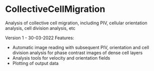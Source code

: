 # CollectiveCellMigration
Analysis of collective cell migration, including PIV, cellular orientation analysis, cell division analysis, etc

Version 1 - 30-03-2022
Features:
- Automatic image reading with subsequent PIV, orientation and cell division analysis for phase contrast images of dense cell layers
- Analysis tools for velocity and orientation fields
- Plotting of output data
